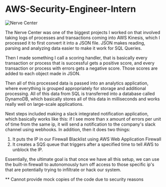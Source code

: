 # AWS-Security-Engineer-Intern
![Nerve Center](https://lh5.googleusercontent.com/SmPXLoJjV-Pb9pS86kVBXdrFv-HZHRzj8Z-_k9obGOtIew6cue9qzhymg2jf-S8-ZE5IeNwvcBKmyw=w3360-h1942-rw)

The Nerve Center was one of the biggest projects I worked on that involved taking logs of processes and transactions coming into AWS Kinesis, which I processed it to first convert it into a JSON file. JSON makes reading, parsing and analyzing data easier to make it work for SQL Queries.

Then I made something I call a scoring handler, that is basically every transaction or process that is successful gets a positive score, and every transaction or process with errors gets a negative score. Those scores are added to each object made in JSON.

Then all of this processed data is passed into an analytics application, where everything is grouped appropriately for storage and additional processing. All of this data from SQL is transferred into a database called DynamoDB, which basically stores all of this data in milliseconds and works really well on large-scale applications.

Next steps included making a slack integrated notification application, which basically works like this: if I see more than x amount of errors per unit of time from the same ip, it will send a notification to the company's slack channel using webhooks. In addition, then it does two things:
1. It puts the IP in our Firewall Blacklist using AWS Web Application Firewall
2. It creates a SQS queue that triggers after a specified time to tell AWS to unblock the IP.

Essentially, the ultimate goal is that once we have all this setup, we can use the built-in firewall to autonomously turn off access to those specific ip's that are potentially trying to infiltrate or hack our system.

** Cannot provide mock copies of the code due to security reasons
